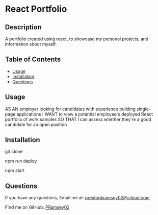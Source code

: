 
#  React Portfolio
  
## Description
A portfolio created using react, to showcase my personal projects, and information about myself.

## Table of Contents
- [Usage](#usage)
- [Installation](#installation)
- [Questions](#questions)

## Usage
AS AN employer looking for candidates with experience building single-page applications
I WANT to view a potential employee's deployed React portfolio of work samples
SO THAT I can assess whether they're a good candidate for an open position
 
## Installation

git clone

npm run deploy

npm start

## Questions
If you have any questions, Email me at: prestonkramsey02@icloud.com 
  
  Find me on GitHub: [PRamsey02](https://github.com/PRamsey02)   
